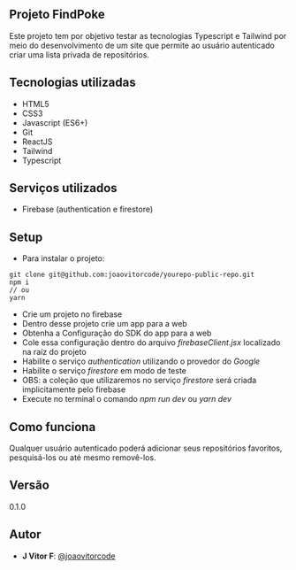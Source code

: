 ## Projeto FindPoke
Este projeto tem por objetivo testar as tecnologias Typescript e Tailwind por meio do desenvolvimento de um site que permite ao usuário autenticado criar uma lista privada de repositórios.

## Tecnologias utilizadas
- HTML5
- CSS3
- Javascript (ES6+)
- Git
- ReactJS
- Tailwind
- Typescript

## Serviços utilizados
- Firebase (authentication e firestore)

## Setup
- Para instalar o projeto:
```
git clone git@github.com:joaovitorcode/yourepo-public-repo.git
npm i
// ou
yarn
```
- Crie um projeto no firebase
- Dentro desse projeto crie um app para a web
- Obtenha a Configuração do SDK do app para a web
- Cole essa configuração dentro do arquivo *firebaseClient.jsx* localizado na raíz do projeto
- Habilite o serviço *authentication* utilizando o provedor do *Google*
- Habilite o serviço *firestore* em modo de teste
- OBS: a coleção que utilizaremos no serviço *firestore* será criada implicitamente pelo firebase
- Execute no terminal o comando *npm run dev* ou *yarn dev*

##  Como funciona
Qualquer usuário autenticado poderá adicionar seus repositórios favoritos, pesquisá-los ou até mesmo removê-los.

## Versão
0.1.0

## Autor
- **J Vitor F**: [@joaovitorcode](https://github.com/joaovitorcode)